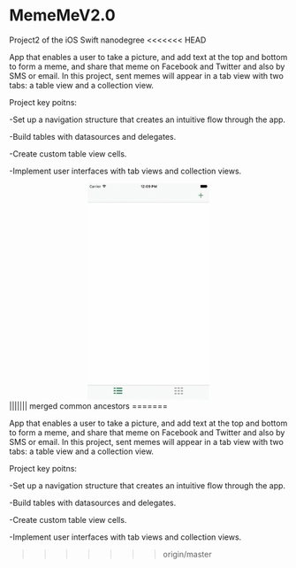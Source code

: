 # MemeMeV2.0
Project2 of the iOS Swift nanodegree
<<<<<<< HEAD

App that enables a user to take a picture, and add text at the top and bottom to form a meme, and share that meme on Facebook and Twitter and also by SMS or email. In this project, sent memes will appear in a tab view with two tabs: a table view and a collection view.

Project key poitns:

-Set up a navigation structure that creates an intuitive flow through the app.

-Build tables with datasources and delegates.

-Create custom table view cells.

-Implement user interfaces with tab views and collection views.

<center><img alt="MemeMe2.0 app" src="Meme2.0.gif" width="220" /></center>
||||||| merged common ancestors
=======

App that enables a user to take a picture, and add text at the top and bottom to form a meme, and share that meme on Facebook and Twitter and also by SMS or email. In this project, sent memes will appear in a tab view with two tabs: a table view and a collection view.

Project key poitns:

-Set up a navigation structure that creates an intuitive flow through the app.

-Build tables with datasources and delegates.

-Create custom table view cells.

-Implement user interfaces with tab views and collection views.
>>>>>>> origin/master
